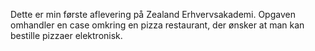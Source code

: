 Dette er min første aflevering på Zealand Erhvervsakademi.
Opgaven omhandler en case omkring en pizza restaurant, der ønsker at man kan bestille pizzaer elektronisk.
